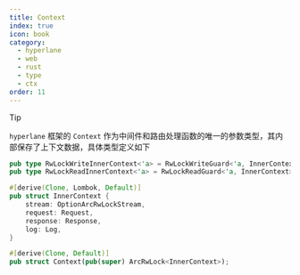 ```yaml
---
title: Context
index: true
icon: book
category:
  - hyperlane
  - web
  - rust
  - type
  - ctx
order: 11
---
```


<Share colorful />

> [!tip]
>
> `hyperlane` 框架的 `Context` 作为中间件和路由处理函数的唯一的参数类型，其内部保存了上下文数据，具体类型定义如下

```rust
pub type RwLockWriteInnerContext<'a> = RwLockWriteGuard<'a, InnerContext>;
pub type RwLockReadInnerContext<'a> = RwLockReadGuard<'a, InnerContext>;

#[derive(Clone, Lombok, Default)]
pub struct InnerContext {
    stream: OptionArcRwLockStream,
    request: Request,
    response: Response,
    log: Log,
}

#[derive(Clone, Default)]
pub struct Context(pub(super) ArcRwLock<InnerContext>);
```

<Bottom />

